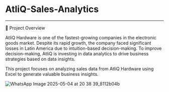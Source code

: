 # **AtliQ-Sales-Analytics**
---
📌 Project Overview

AtliQ Hardware is one of the fastest-growing companies in the electronic goods market. Despite its rapid growth, the company faced significant losses in Latin America due to intuition-based decision-making. To improve decision-making, AtliQ is investing in data analytics to drive business strategies based on data insights.

This project focuses on analyzing sales data from AtliQ Hardware using Excel to generate valuable business insights.

![WhatsApp Image 2025-05-04 at 20 38 39_8112b04b](https://github.com/user-attachments/assets/6f690703-0ba8-476e-b5da-dba9627237fc)

